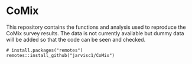 # CoMix

This repository contains the functions and analysis used to reproduce the CoMix survey results. The data is not currently available but dummy data will be added so that the code can be seen and checked. 

```
# install.packages("remotes")
remotes::install_github("jarvisc1/CoMix")
```
